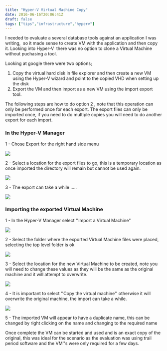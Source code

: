 ```yaml
---
title: "Hyper-V Virtual Machine Copy"
date: 2016-06-16T20:06:41Z
draft: false
tags: ["tips","infrastructure","hyperv"]
---
```


I needed to evaluate a several database tools against an application I was writing,  so it made sense to create VM with the application and then copy it. Looking into Hyper-V  there was no option to clone a Virtual Machine without puchasing a tool. 

Looking at google there were two options;

1.  Copy the virtual hard disk in file explorer and then create a new VM using the Hyper-V wizard and point to the copied VHD when setting up the disk
2.  Export the VM and then import as a new VM using the import export tool.

The following steps are how to do option 2 , note that this operation can only be performed once for each export. The export files can only be imported once, if you need to do multiple copies you will need to do another export for each import.

### In the Hyper-V Manager

1 - Chose Export for the right hand side menu

![](http://blogjongregory.blob.core.windows.net/blogimages/HyperVCopy/HyperVExport.PNG)

2 - Select a location for the export files to go, this is a temporary location as once imported the directory will remain but cannot be used again.

![](http://blogjongregory.blob.core.windows.net/blogimages/HyperVCopy/HyperVExportFileDialog.PNG)

3 - The export can take a while .....

![](http://blogjongregory.blob.core.windows.net/blogimages/HyperVCopy/HyperVExportingStatus.PNG)

### Importing the exported Virtual Machine

1 - In the Hyper-V Manager select ''Import a Virtual Machine''

![](http://blogjongregory.blob.core.windows.net/blogimages/HyperVCopy/HyperVImport.PNG)

2 - Select the folder where the exported Virtual Machine files were placed, selecting the top level folder is ok

![](http://blogjongregory.blob.core.windows.net/blogimages/HyperVCopy/HyperVImportFolder.PNG)

3 - Select the location for the new Virtual Machine to be created, note you will need to change these values as they will be the same as the original machine and it will attempt to overwrite.

![](http://blogjongregory.blob.core.windows.net/blogimages/HyperVCopy/HyperVImportLocations.PNG)

4 - It is important to select ''Copy the virtual machine'' otherwise it will overwrite the original machine, the import can take a while.

![](http://blogjongregory.blob.core.windows.net/blogimages/HyperVCopy/HyperVImportType.PNG)

5 - The imported VM will appear to have a duplicate name, this can be changed by right clicking on the name and changing to the required name

Once complete the VM can be started and used and is an exact copy of the original, this was ideal for the scenario as the evaluation was using trail period software and the VM''s were only required for a few days.